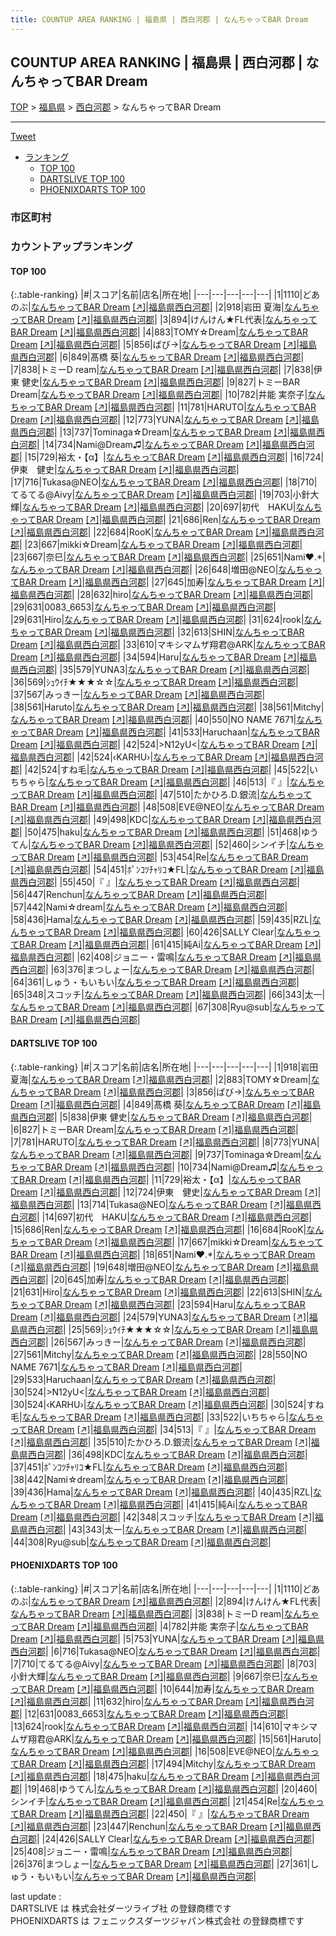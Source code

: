 ```yaml
---
title: COUNTUP AREA RANKING | 福島県 | 西白河郡 | なんちゃってBAR Dream
---
```

## COUNTUP AREA RANKING | 福島県 | 西白河郡 | なんちゃってBAR Dream

[TOP](/darts/rank/) > [福島県](/darts/rank/福島県/) > [西白河郡](/darts/rank/福島県/西白河郡/) > なんちゃってBAR Dream

___

<a href="https://twitter.com/share?ref_src=twsrc%5Etfw" data-text="COUNTUP AREA RANKING | 福島県西白河郡なんちゃってBAR Dream" class="twitter-share-button" data-hashtags="DARTSLIVE,PHOENIXDARTS,darts,ダーツ" data-show-count="false">Tweet</a>

* [ランキング](#カウントアップランキング)
    * [TOP 100](#top-100)
    * [DARTSLIVE TOP 100](#dartslive-top-100)
    * [PHOENIXDARTS TOP 100](#phoenixdarts-top-100)

### 市区町村

<ul>

</ul>

### カウントアップランキング

#### TOP 100



{:.table-ranking}
|#|スコア|名前|店名|所在地|
|---|---|---|---|---|
|1|1110|<span class="rank-name-pd">どあのぶ</span>|<a href="/darts/rank/shops/82445.html">なんちゃってBAR Dream</a> <a href="https://vs.phoenixdarts.com/jp/shop/shopDetailInfo/s_82445?s_seq=82445">[↗]</a>|<a href="/darts/rank/福島県/西白河郡">福島県西白河郡</a>|
|2|918|<span class="rank-name-dl">岩田 夏海</span>|<a href="/darts/rank/shops/0468c81751098beb0d9b047a20a7ba1e.html">なんちゃってBAR Dream</a> <a href="https://search.dartslive.com/jp/shop/0468c81751098beb0d9b047a20a7ba1e">[↗]</a>|<a href="/darts/rank/福島県/西白河郡">福島県西白河郡</a>|
|3|894|<span class="rank-name-pd">けんけん★FL代表</span>|<a href="/darts/rank/shops/82445.html">なんちゃってBAR Dream</a> <a href="https://vs.phoenixdarts.com/jp/shop/shopDetailInfo/s_82445?s_seq=82445">[↗]</a>|<a href="/darts/rank/福島県/西白河郡">福島県西白河郡</a>|
|4|883|<span class="rank-name-dl">TOMY☆Dream</span>|<a href="/darts/rank/shops/0468c81751098beb0d9b047a20a7ba1e.html">なんちゃってBAR Dream</a> <a href="https://search.dartslive.com/jp/shop/0468c81751098beb0d9b047a20a7ba1e">[↗]</a>|<a href="/darts/rank/福島県/西白河郡">福島県西白河郡</a>|
|5|856|<span class="rank-name-dl">ばび→</span>|<a href="/darts/rank/shops/0468c81751098beb0d9b047a20a7ba1e.html">なんちゃってBAR Dream</a> <a href="https://search.dartslive.com/jp/shop/0468c81751098beb0d9b047a20a7ba1e">[↗]</a>|<a href="/darts/rank/福島県/西白河郡">福島県西白河郡</a>|
|6|849|<span class="rank-name-dl">髙橋 葵</span>|<a href="/darts/rank/shops/0468c81751098beb0d9b047a20a7ba1e.html">なんちゃってBAR Dream</a> <a href="https://search.dartslive.com/jp/shop/0468c81751098beb0d9b047a20a7ba1e">[↗]</a>|<a href="/darts/rank/福島県/西白河郡">福島県西白河郡</a>|
|7|838|<span class="rank-name-pd">トミーD ream</span>|<a href="/darts/rank/shops/82445.html">なんちゃってBAR Dream</a> <a href="https://vs.phoenixdarts.com/jp/shop/shopDetailInfo/s_82445?s_seq=82445">[↗]</a>|<a href="/darts/rank/福島県/西白河郡">福島県西白河郡</a>|
|7|838|<span class="rank-name-dl">伊東 健史</span>|<a href="/darts/rank/shops/0468c81751098beb0d9b047a20a7ba1e.html">なんちゃってBAR Dream</a> <a href="https://search.dartslive.com/jp/shop/0468c81751098beb0d9b047a20a7ba1e">[↗]</a>|<a href="/darts/rank/福島県/西白河郡">福島県西白河郡</a>|
|9|827|<span class="rank-name-dl">トミーBAR Dream</span>|<a href="/darts/rank/shops/0468c81751098beb0d9b047a20a7ba1e.html">なんちゃってBAR Dream</a> <a href="https://search.dartslive.com/jp/shop/0468c81751098beb0d9b047a20a7ba1e">[↗]</a>|<a href="/darts/rank/福島県/西白河郡">福島県西白河郡</a>|
|10|782|<span class="rank-name-pd">井能 実奈子</span>|<a href="/darts/rank/shops/82445.html">なんちゃってBAR Dream</a> <a href="https://vs.phoenixdarts.com/jp/shop/shopDetailInfo/s_82445?s_seq=82445">[↗]</a>|<a href="/darts/rank/福島県/西白河郡">福島県西白河郡</a>|
|11|781|<span class="rank-name-dl">HARUTO</span>|<a href="/darts/rank/shops/0468c81751098beb0d9b047a20a7ba1e.html">なんちゃってBAR Dream</a> <a href="https://search.dartslive.com/jp/shop/0468c81751098beb0d9b047a20a7ba1e">[↗]</a>|<a href="/darts/rank/福島県/西白河郡">福島県西白河郡</a>|
|12|773|<span class="rank-name-dl">YUNA</span>|<a href="/darts/rank/shops/0468c81751098beb0d9b047a20a7ba1e.html">なんちゃってBAR Dream</a> <a href="https://search.dartslive.com/jp/shop/0468c81751098beb0d9b047a20a7ba1e">[↗]</a>|<a href="/darts/rank/福島県/西白河郡">福島県西白河郡</a>|
|13|737|<span class="rank-name-dl">Tominaga☆Dream</span>|<a href="/darts/rank/shops/0468c81751098beb0d9b047a20a7ba1e.html">なんちゃってBAR Dream</a> <a href="https://search.dartslive.com/jp/shop/0468c81751098beb0d9b047a20a7ba1e">[↗]</a>|<a href="/darts/rank/福島県/西白河郡">福島県西白河郡</a>|
|14|734|<span class="rank-name-dl">Nami@Dream♫</span>|<a href="/darts/rank/shops/0468c81751098beb0d9b047a20a7ba1e.html">なんちゃってBAR Dream</a> <a href="https://search.dartslive.com/jp/shop/0468c81751098beb0d9b047a20a7ba1e">[↗]</a>|<a href="/darts/rank/福島県/西白河郡">福島県西白河郡</a>|
|15|729|<span class="rank-name-dl">裕太・【α】</span>|<a href="/darts/rank/shops/0468c81751098beb0d9b047a20a7ba1e.html">なんちゃってBAR Dream</a> <a href="https://search.dartslive.com/jp/shop/0468c81751098beb0d9b047a20a7ba1e">[↗]</a>|<a href="/darts/rank/福島県/西白河郡">福島県西白河郡</a>|
|16|724|<span class="rank-name-dl">伊東　健史</span>|<a href="/darts/rank/shops/0468c81751098beb0d9b047a20a7ba1e.html">なんちゃってBAR Dream</a> <a href="https://search.dartslive.com/jp/shop/0468c81751098beb0d9b047a20a7ba1e">[↗]</a>|<a href="/darts/rank/福島県/西白河郡">福島県西白河郡</a>|
|17|716|<span class="rank-name-pd">Tukasa@NEO</span>|<a href="/darts/rank/shops/82445.html">なんちゃってBAR Dream</a> <a href="https://vs.phoenixdarts.com/jp/shop/shopDetailInfo/s_82445?s_seq=82445">[↗]</a>|<a href="/darts/rank/福島県/西白河郡">福島県西白河郡</a>|
|18|710|<span class="rank-name-pd">てるてる@Aivy</span>|<a href="/darts/rank/shops/82445.html">なんちゃってBAR Dream</a> <a href="https://vs.phoenixdarts.com/jp/shop/shopDetailInfo/s_82445?s_seq=82445">[↗]</a>|<a href="/darts/rank/福島県/西白河郡">福島県西白河郡</a>|
|19|703|<span class="rank-name-pd">小針大輝</span>|<a href="/darts/rank/shops/82445.html">なんちゃってBAR Dream</a> <a href="https://vs.phoenixdarts.com/jp/shop/shopDetailInfo/s_82445?s_seq=82445">[↗]</a>|<a href="/darts/rank/福島県/西白河郡">福島県西白河郡</a>|
|20|697|<span class="rank-name-dl">初代　HAKU</span>|<a href="/darts/rank/shops/0468c81751098beb0d9b047a20a7ba1e.html">なんちゃってBAR Dream</a> <a href="https://search.dartslive.com/jp/shop/0468c81751098beb0d9b047a20a7ba1e">[↗]</a>|<a href="/darts/rank/福島県/西白河郡">福島県西白河郡</a>|
|21|686|<span class="rank-name-dl">Ren</span>|<a href="/darts/rank/shops/0468c81751098beb0d9b047a20a7ba1e.html">なんちゃってBAR Dream</a> <a href="https://search.dartslive.com/jp/shop/0468c81751098beb0d9b047a20a7ba1e">[↗]</a>|<a href="/darts/rank/福島県/西白河郡">福島県西白河郡</a>|
|22|684|<span class="rank-name-dl">RooK</span>|<a href="/darts/rank/shops/0468c81751098beb0d9b047a20a7ba1e.html">なんちゃってBAR Dream</a> <a href="https://search.dartslive.com/jp/shop/0468c81751098beb0d9b047a20a7ba1e">[↗]</a>|<a href="/darts/rank/福島県/西白河郡">福島県西白河郡</a>|
|23|667|<span class="rank-name-dl">mikki☆Dream</span>|<a href="/darts/rank/shops/0468c81751098beb0d9b047a20a7ba1e.html">なんちゃってBAR Dream</a> <a href="https://search.dartslive.com/jp/shop/0468c81751098beb0d9b047a20a7ba1e">[↗]</a>|<a href="/darts/rank/福島県/西白河郡">福島県西白河郡</a>|
|23|667|<span class="rank-name-pd">奈巳</span>|<a href="/darts/rank/shops/82445.html">なんちゃってBAR Dream</a> <a href="https://vs.phoenixdarts.com/jp/shop/shopDetailInfo/s_82445?s_seq=82445">[↗]</a>|<a href="/darts/rank/福島県/西白河郡">福島県西白河郡</a>|
|25|651|<span class="rank-name-dl">Nami❤︎.*</span>|<a href="/darts/rank/shops/0468c81751098beb0d9b047a20a7ba1e.html">なんちゃってBAR Dream</a> <a href="https://search.dartslive.com/jp/shop/0468c81751098beb0d9b047a20a7ba1e">[↗]</a>|<a href="/darts/rank/福島県/西白河郡">福島県西白河郡</a>|
|26|648|<span class="rank-name-dl">増田@NEO</span>|<a href="/darts/rank/shops/0468c81751098beb0d9b047a20a7ba1e.html">なんちゃってBAR Dream</a> <a href="https://search.dartslive.com/jp/shop/0468c81751098beb0d9b047a20a7ba1e">[↗]</a>|<a href="/darts/rank/福島県/西白河郡">福島県西白河郡</a>|
|27|645|<span class="rank-name-dl">加寿</span>|<a href="/darts/rank/shops/0468c81751098beb0d9b047a20a7ba1e.html">なんちゃってBAR Dream</a> <a href="https://search.dartslive.com/jp/shop/0468c81751098beb0d9b047a20a7ba1e">[↗]</a>|<a href="/darts/rank/福島県/西白河郡">福島県西白河郡</a>|
|28|632|<span class="rank-name-pd">hiro</span>|<a href="/darts/rank/shops/82445.html">なんちゃってBAR Dream</a> <a href="https://vs.phoenixdarts.com/jp/shop/shopDetailInfo/s_82445?s_seq=82445">[↗]</a>|<a href="/darts/rank/福島県/西白河郡">福島県西白河郡</a>|
|29|631|<span class="rank-name-pd">0083_6653</span>|<a href="/darts/rank/shops/82445.html">なんちゃってBAR Dream</a> <a href="https://vs.phoenixdarts.com/jp/shop/shopDetailInfo/s_82445?s_seq=82445">[↗]</a>|<a href="/darts/rank/福島県/西白河郡">福島県西白河郡</a>|
|29|631|<span class="rank-name-dl">Hiro</span>|<a href="/darts/rank/shops/0468c81751098beb0d9b047a20a7ba1e.html">なんちゃってBAR Dream</a> <a href="https://search.dartslive.com/jp/shop/0468c81751098beb0d9b047a20a7ba1e">[↗]</a>|<a href="/darts/rank/福島県/西白河郡">福島県西白河郡</a>|
|31|624|<span class="rank-name-pd">rook</span>|<a href="/darts/rank/shops/82445.html">なんちゃってBAR Dream</a> <a href="https://vs.phoenixdarts.com/jp/shop/shopDetailInfo/s_82445?s_seq=82445">[↗]</a>|<a href="/darts/rank/福島県/西白河郡">福島県西白河郡</a>|
|32|613|<span class="rank-name-dl">SHIN</span>|<a href="/darts/rank/shops/0468c81751098beb0d9b047a20a7ba1e.html">なんちゃってBAR Dream</a> <a href="https://search.dartslive.com/jp/shop/0468c81751098beb0d9b047a20a7ba1e">[↗]</a>|<a href="/darts/rank/福島県/西白河郡">福島県西白河郡</a>|
|33|610|<span class="rank-name-pd">マキシマムザ翔君@ARK</span>|<a href="/darts/rank/shops/82445.html">なんちゃってBAR Dream</a> <a href="https://vs.phoenixdarts.com/jp/shop/shopDetailInfo/s_82445?s_seq=82445">[↗]</a>|<a href="/darts/rank/福島県/西白河郡">福島県西白河郡</a>|
|34|594|<span class="rank-name-dl">Haru</span>|<a href="/darts/rank/shops/0468c81751098beb0d9b047a20a7ba1e.html">なんちゃってBAR Dream</a> <a href="https://search.dartslive.com/jp/shop/0468c81751098beb0d9b047a20a7ba1e">[↗]</a>|<a href="/darts/rank/福島県/西白河郡">福島県西白河郡</a>|
|35|579|<span class="rank-name-dl">YUNA3</span>|<a href="/darts/rank/shops/0468c81751098beb0d9b047a20a7ba1e.html">なんちゃってBAR Dream</a> <a href="https://search.dartslive.com/jp/shop/0468c81751098beb0d9b047a20a7ba1e">[↗]</a>|<a href="/darts/rank/福島県/西白河郡">福島県西白河郡</a>|
|36|569|<span class="rank-name-dl">ｼｭｳｲﾁ★★★☆☆</span>|<a href="/darts/rank/shops/0468c81751098beb0d9b047a20a7ba1e.html">なんちゃってBAR Dream</a> <a href="https://search.dartslive.com/jp/shop/0468c81751098beb0d9b047a20a7ba1e">[↗]</a>|<a href="/darts/rank/福島県/西白河郡">福島県西白河郡</a>|
|37|567|<span class="rank-name-dl">みっきー</span>|<a href="/darts/rank/shops/0468c81751098beb0d9b047a20a7ba1e.html">なんちゃってBAR Dream</a> <a href="https://search.dartslive.com/jp/shop/0468c81751098beb0d9b047a20a7ba1e">[↗]</a>|<a href="/darts/rank/福島県/西白河郡">福島県西白河郡</a>|
|38|561|<span class="rank-name-pd">Haruto</span>|<a href="/darts/rank/shops/82445.html">なんちゃってBAR Dream</a> <a href="https://vs.phoenixdarts.com/jp/shop/shopDetailInfo/s_82445?s_seq=82445">[↗]</a>|<a href="/darts/rank/福島県/西白河郡">福島県西白河郡</a>|
|38|561|<span class="rank-name-dl">Mitchy</span>|<a href="/darts/rank/shops/0468c81751098beb0d9b047a20a7ba1e.html">なんちゃってBAR Dream</a> <a href="https://search.dartslive.com/jp/shop/0468c81751098beb0d9b047a20a7ba1e">[↗]</a>|<a href="/darts/rank/福島県/西白河郡">福島県西白河郡</a>|
|40|550|<span class="rank-name-dl">NO NAME 7671</span>|<a href="/darts/rank/shops/0468c81751098beb0d9b047a20a7ba1e.html">なんちゃってBAR Dream</a> <a href="https://search.dartslive.com/jp/shop/0468c81751098beb0d9b047a20a7ba1e">[↗]</a>|<a href="/darts/rank/福島県/西白河郡">福島県西白河郡</a>|
|41|533|<span class="rank-name-dl">Haruchaan</span>|<a href="/darts/rank/shops/0468c81751098beb0d9b047a20a7ba1e.html">なんちゃってBAR Dream</a> <a href="https://search.dartslive.com/jp/shop/0468c81751098beb0d9b047a20a7ba1e">[↗]</a>|<a href="/darts/rank/福島県/西白河郡">福島県西白河郡</a>|
|42|524|<span class="rank-name-dl">&gt;N12yU&lt;</span>|<a href="/darts/rank/shops/0468c81751098beb0d9b047a20a7ba1e.html">なんちゃってBAR Dream</a> <a href="https://search.dartslive.com/jp/shop/0468c81751098beb0d9b047a20a7ba1e">[↗]</a>|<a href="/darts/rank/福島県/西白河郡">福島県西白河郡</a>|
|42|524|<span class="rank-name-dl">‹KARHU›</span>|<a href="/darts/rank/shops/0468c81751098beb0d9b047a20a7ba1e.html">なんちゃってBAR Dream</a> <a href="https://search.dartslive.com/jp/shop/0468c81751098beb0d9b047a20a7ba1e">[↗]</a>|<a href="/darts/rank/福島県/西白河郡">福島県西白河郡</a>|
|42|524|<span class="rank-name-dl">すね毛</span>|<a href="/darts/rank/shops/0468c81751098beb0d9b047a20a7ba1e.html">なんちゃってBAR Dream</a> <a href="https://search.dartslive.com/jp/shop/0468c81751098beb0d9b047a20a7ba1e">[↗]</a>|<a href="/darts/rank/福島県/西白河郡">福島県西白河郡</a>|
|45|522|<span class="rank-name-dl">いちちゃら</span>|<a href="/darts/rank/shops/0468c81751098beb0d9b047a20a7ba1e.html">なんちゃってBAR Dream</a> <a href="https://search.dartslive.com/jp/shop/0468c81751098beb0d9b047a20a7ba1e">[↗]</a>|<a href="/darts/rank/福島県/西白河郡">福島県西白河郡</a>|
|46|513|<span class="rank-name-dl">『 』</span>|<a href="/darts/rank/shops/0468c81751098beb0d9b047a20a7ba1e.html">なんちゃってBAR Dream</a> <a href="https://search.dartslive.com/jp/shop/0468c81751098beb0d9b047a20a7ba1e">[↗]</a>|<a href="/darts/rank/福島県/西白河郡">福島県西白河郡</a>|
|47|510|<span class="rank-name-dl">たかひろ.D.銀流</span>|<a href="/darts/rank/shops/0468c81751098beb0d9b047a20a7ba1e.html">なんちゃってBAR Dream</a> <a href="https://search.dartslive.com/jp/shop/0468c81751098beb0d9b047a20a7ba1e">[↗]</a>|<a href="/darts/rank/福島県/西白河郡">福島県西白河郡</a>|
|48|508|<span class="rank-name-pd">EVE@NEO</span>|<a href="/darts/rank/shops/82445.html">なんちゃってBAR Dream</a> <a href="https://vs.phoenixdarts.com/jp/shop/shopDetailInfo/s_82445?s_seq=82445">[↗]</a>|<a href="/darts/rank/福島県/西白河郡">福島県西白河郡</a>|
|49|498|<span class="rank-name-dl">KDC</span>|<a href="/darts/rank/shops/0468c81751098beb0d9b047a20a7ba1e.html">なんちゃってBAR Dream</a> <a href="https://search.dartslive.com/jp/shop/0468c81751098beb0d9b047a20a7ba1e">[↗]</a>|<a href="/darts/rank/福島県/西白河郡">福島県西白河郡</a>|
|50|475|<span class="rank-name-pd">haku</span>|<a href="/darts/rank/shops/82445.html">なんちゃってBAR Dream</a> <a href="https://vs.phoenixdarts.com/jp/shop/shopDetailInfo/s_82445?s_seq=82445">[↗]</a>|<a href="/darts/rank/福島県/西白河郡">福島県西白河郡</a>|
|51|468|<span class="rank-name-pd">ゆうてん</span>|<a href="/darts/rank/shops/82445.html">なんちゃってBAR Dream</a> <a href="https://vs.phoenixdarts.com/jp/shop/shopDetailInfo/s_82445?s_seq=82445">[↗]</a>|<a href="/darts/rank/福島県/西白河郡">福島県西白河郡</a>|
|52|460|<span class="rank-name-pd">シンイチ</span>|<a href="/darts/rank/shops/82445.html">なんちゃってBAR Dream</a> <a href="https://vs.phoenixdarts.com/jp/shop/shopDetailInfo/s_82445?s_seq=82445">[↗]</a>|<a href="/darts/rank/福島県/西白河郡">福島県西白河郡</a>|
|53|454|<span class="rank-name-pd">Re</span>|<a href="/darts/rank/shops/82445.html">なんちゃってBAR Dream</a> <a href="https://vs.phoenixdarts.com/jp/shop/shopDetailInfo/s_82445?s_seq=82445">[↗]</a>|<a href="/darts/rank/福島県/西白河郡">福島県西白河郡</a>|
|54|451|<span class="rank-name-dl">ﾎﾟﾝｺﾂﾁｬﾘｺ★FL</span>|<a href="/darts/rank/shops/0468c81751098beb0d9b047a20a7ba1e.html">なんちゃってBAR Dream</a> <a href="https://search.dartslive.com/jp/shop/0468c81751098beb0d9b047a20a7ba1e">[↗]</a>|<a href="/darts/rank/福島県/西白河郡">福島県西白河郡</a>|
|55|450|<span class="rank-name-pd">『      』</span>|<a href="/darts/rank/shops/82445.html">なんちゃってBAR Dream</a> <a href="https://vs.phoenixdarts.com/jp/shop/shopDetailInfo/s_82445?s_seq=82445">[↗]</a>|<a href="/darts/rank/福島県/西白河郡">福島県西白河郡</a>|
|56|447|<span class="rank-name-pd">Renchun</span>|<a href="/darts/rank/shops/82445.html">なんちゃってBAR Dream</a> <a href="https://vs.phoenixdarts.com/jp/shop/shopDetailInfo/s_82445?s_seq=82445">[↗]</a>|<a href="/darts/rank/福島県/西白河郡">福島県西白河郡</a>|
|57|442|<span class="rank-name-dl">Nami☆dream</span>|<a href="/darts/rank/shops/0468c81751098beb0d9b047a20a7ba1e.html">なんちゃってBAR Dream</a> <a href="https://search.dartslive.com/jp/shop/0468c81751098beb0d9b047a20a7ba1e">[↗]</a>|<a href="/darts/rank/福島県/西白河郡">福島県西白河郡</a>|
|58|436|<span class="rank-name-dl">Hama</span>|<a href="/darts/rank/shops/0468c81751098beb0d9b047a20a7ba1e.html">なんちゃってBAR Dream</a> <a href="https://search.dartslive.com/jp/shop/0468c81751098beb0d9b047a20a7ba1e">[↗]</a>|<a href="/darts/rank/福島県/西白河郡">福島県西白河郡</a>|
|59|435|<span class="rank-name-dl">RZL</span>|<a href="/darts/rank/shops/0468c81751098beb0d9b047a20a7ba1e.html">なんちゃってBAR Dream</a> <a href="https://search.dartslive.com/jp/shop/0468c81751098beb0d9b047a20a7ba1e">[↗]</a>|<a href="/darts/rank/福島県/西白河郡">福島県西白河郡</a>|
|60|426|<span class="rank-name-pd">SALLY Clear</span>|<a href="/darts/rank/shops/82445.html">なんちゃってBAR Dream</a> <a href="https://vs.phoenixdarts.com/jp/shop/shopDetailInfo/s_82445?s_seq=82445">[↗]</a>|<a href="/darts/rank/福島県/西白河郡">福島県西白河郡</a>|
|61|415|<span class="rank-name-dl">純Ai</span>|<a href="/darts/rank/shops/0468c81751098beb0d9b047a20a7ba1e.html">なんちゃってBAR Dream</a> <a href="https://search.dartslive.com/jp/shop/0468c81751098beb0d9b047a20a7ba1e">[↗]</a>|<a href="/darts/rank/福島県/西白河郡">福島県西白河郡</a>|
|62|408|<span class="rank-name-pd">ジョニー・雷鳴</span>|<a href="/darts/rank/shops/82445.html">なんちゃってBAR Dream</a> <a href="https://vs.phoenixdarts.com/jp/shop/shopDetailInfo/s_82445?s_seq=82445">[↗]</a>|<a href="/darts/rank/福島県/西白河郡">福島県西白河郡</a>|
|63|376|<span class="rank-name-pd">まつしょー</span>|<a href="/darts/rank/shops/82445.html">なんちゃってBAR Dream</a> <a href="https://vs.phoenixdarts.com/jp/shop/shopDetailInfo/s_82445?s_seq=82445">[↗]</a>|<a href="/darts/rank/福島県/西白河郡">福島県西白河郡</a>|
|64|361|<span class="rank-name-pd">しゅう・もいもい</span>|<a href="/darts/rank/shops/82445.html">なんちゃってBAR Dream</a> <a href="https://vs.phoenixdarts.com/jp/shop/shopDetailInfo/s_82445?s_seq=82445">[↗]</a>|<a href="/darts/rank/福島県/西白河郡">福島県西白河郡</a>|
|65|348|<span class="rank-name-dl">スコッチ</span>|<a href="/darts/rank/shops/0468c81751098beb0d9b047a20a7ba1e.html">なんちゃってBAR Dream</a> <a href="https://search.dartslive.com/jp/shop/0468c81751098beb0d9b047a20a7ba1e">[↗]</a>|<a href="/darts/rank/福島県/西白河郡">福島県西白河郡</a>|
|66|343|<span class="rank-name-dl">太一</span>|<a href="/darts/rank/shops/0468c81751098beb0d9b047a20a7ba1e.html">なんちゃってBAR Dream</a> <a href="https://search.dartslive.com/jp/shop/0468c81751098beb0d9b047a20a7ba1e">[↗]</a>|<a href="/darts/rank/福島県/西白河郡">福島県西白河郡</a>|
|67|308|<span class="rank-name-dl">Ryu@sub</span>|<a href="/darts/rank/shops/0468c81751098beb0d9b047a20a7ba1e.html">なんちゃってBAR Dream</a> <a href="https://search.dartslive.com/jp/shop/0468c81751098beb0d9b047a20a7ba1e">[↗]</a>|<a href="/darts/rank/福島県/西白河郡">福島県西白河郡</a>|


#### DARTSLIVE TOP 100



{:.table-ranking}
|#|スコア|名前|店名|所在地|
|---|---|---|---|---|
|1|918|<span class="rank-name-dl">岩田 夏海</span>|<a href="/darts/rank/shops/0468c81751098beb0d9b047a20a7ba1e.html">なんちゃってBAR Dream</a> <a href="https://search.dartslive.com/jp/shop/0468c81751098beb0d9b047a20a7ba1e">[↗]</a>|<a href="/darts/rank/福島県/西白河郡">福島県西白河郡</a>|
|2|883|<span class="rank-name-dl">TOMY☆Dream</span>|<a href="/darts/rank/shops/0468c81751098beb0d9b047a20a7ba1e.html">なんちゃってBAR Dream</a> <a href="https://search.dartslive.com/jp/shop/0468c81751098beb0d9b047a20a7ba1e">[↗]</a>|<a href="/darts/rank/福島県/西白河郡">福島県西白河郡</a>|
|3|856|<span class="rank-name-dl">ばび→</span>|<a href="/darts/rank/shops/0468c81751098beb0d9b047a20a7ba1e.html">なんちゃってBAR Dream</a> <a href="https://search.dartslive.com/jp/shop/0468c81751098beb0d9b047a20a7ba1e">[↗]</a>|<a href="/darts/rank/福島県/西白河郡">福島県西白河郡</a>|
|4|849|<span class="rank-name-dl">髙橋 葵</span>|<a href="/darts/rank/shops/0468c81751098beb0d9b047a20a7ba1e.html">なんちゃってBAR Dream</a> <a href="https://search.dartslive.com/jp/shop/0468c81751098beb0d9b047a20a7ba1e">[↗]</a>|<a href="/darts/rank/福島県/西白河郡">福島県西白河郡</a>|
|5|838|<span class="rank-name-dl">伊東 健史</span>|<a href="/darts/rank/shops/0468c81751098beb0d9b047a20a7ba1e.html">なんちゃってBAR Dream</a> <a href="https://search.dartslive.com/jp/shop/0468c81751098beb0d9b047a20a7ba1e">[↗]</a>|<a href="/darts/rank/福島県/西白河郡">福島県西白河郡</a>|
|6|827|<span class="rank-name-dl">トミーBAR Dream</span>|<a href="/darts/rank/shops/0468c81751098beb0d9b047a20a7ba1e.html">なんちゃってBAR Dream</a> <a href="https://search.dartslive.com/jp/shop/0468c81751098beb0d9b047a20a7ba1e">[↗]</a>|<a href="/darts/rank/福島県/西白河郡">福島県西白河郡</a>|
|7|781|<span class="rank-name-dl">HARUTO</span>|<a href="/darts/rank/shops/0468c81751098beb0d9b047a20a7ba1e.html">なんちゃってBAR Dream</a> <a href="https://search.dartslive.com/jp/shop/0468c81751098beb0d9b047a20a7ba1e">[↗]</a>|<a href="/darts/rank/福島県/西白河郡">福島県西白河郡</a>|
|8|773|<span class="rank-name-dl">YUNA</span>|<a href="/darts/rank/shops/0468c81751098beb0d9b047a20a7ba1e.html">なんちゃってBAR Dream</a> <a href="https://search.dartslive.com/jp/shop/0468c81751098beb0d9b047a20a7ba1e">[↗]</a>|<a href="/darts/rank/福島県/西白河郡">福島県西白河郡</a>|
|9|737|<span class="rank-name-dl">Tominaga☆Dream</span>|<a href="/darts/rank/shops/0468c81751098beb0d9b047a20a7ba1e.html">なんちゃってBAR Dream</a> <a href="https://search.dartslive.com/jp/shop/0468c81751098beb0d9b047a20a7ba1e">[↗]</a>|<a href="/darts/rank/福島県/西白河郡">福島県西白河郡</a>|
|10|734|<span class="rank-name-dl">Nami@Dream♫</span>|<a href="/darts/rank/shops/0468c81751098beb0d9b047a20a7ba1e.html">なんちゃってBAR Dream</a> <a href="https://search.dartslive.com/jp/shop/0468c81751098beb0d9b047a20a7ba1e">[↗]</a>|<a href="/darts/rank/福島県/西白河郡">福島県西白河郡</a>|
|11|729|<span class="rank-name-dl">裕太・【α】</span>|<a href="/darts/rank/shops/0468c81751098beb0d9b047a20a7ba1e.html">なんちゃってBAR Dream</a> <a href="https://search.dartslive.com/jp/shop/0468c81751098beb0d9b047a20a7ba1e">[↗]</a>|<a href="/darts/rank/福島県/西白河郡">福島県西白河郡</a>|
|12|724|<span class="rank-name-dl">伊東　健史</span>|<a href="/darts/rank/shops/0468c81751098beb0d9b047a20a7ba1e.html">なんちゃってBAR Dream</a> <a href="https://search.dartslive.com/jp/shop/0468c81751098beb0d9b047a20a7ba1e">[↗]</a>|<a href="/darts/rank/福島県/西白河郡">福島県西白河郡</a>|
|13|714|<span class="rank-name-dl">Tukasa@NEO</span>|<a href="/darts/rank/shops/0468c81751098beb0d9b047a20a7ba1e.html">なんちゃってBAR Dream</a> <a href="https://search.dartslive.com/jp/shop/0468c81751098beb0d9b047a20a7ba1e">[↗]</a>|<a href="/darts/rank/福島県/西白河郡">福島県西白河郡</a>|
|14|697|<span class="rank-name-dl">初代　HAKU</span>|<a href="/darts/rank/shops/0468c81751098beb0d9b047a20a7ba1e.html">なんちゃってBAR Dream</a> <a href="https://search.dartslive.com/jp/shop/0468c81751098beb0d9b047a20a7ba1e">[↗]</a>|<a href="/darts/rank/福島県/西白河郡">福島県西白河郡</a>|
|15|686|<span class="rank-name-dl">Ren</span>|<a href="/darts/rank/shops/0468c81751098beb0d9b047a20a7ba1e.html">なんちゃってBAR Dream</a> <a href="https://search.dartslive.com/jp/shop/0468c81751098beb0d9b047a20a7ba1e">[↗]</a>|<a href="/darts/rank/福島県/西白河郡">福島県西白河郡</a>|
|16|684|<span class="rank-name-dl">RooK</span>|<a href="/darts/rank/shops/0468c81751098beb0d9b047a20a7ba1e.html">なんちゃってBAR Dream</a> <a href="https://search.dartslive.com/jp/shop/0468c81751098beb0d9b047a20a7ba1e">[↗]</a>|<a href="/darts/rank/福島県/西白河郡">福島県西白河郡</a>|
|17|667|<span class="rank-name-dl">mikki☆Dream</span>|<a href="/darts/rank/shops/0468c81751098beb0d9b047a20a7ba1e.html">なんちゃってBAR Dream</a> <a href="https://search.dartslive.com/jp/shop/0468c81751098beb0d9b047a20a7ba1e">[↗]</a>|<a href="/darts/rank/福島県/西白河郡">福島県西白河郡</a>|
|18|651|<span class="rank-name-dl">Nami❤︎.*</span>|<a href="/darts/rank/shops/0468c81751098beb0d9b047a20a7ba1e.html">なんちゃってBAR Dream</a> <a href="https://search.dartslive.com/jp/shop/0468c81751098beb0d9b047a20a7ba1e">[↗]</a>|<a href="/darts/rank/福島県/西白河郡">福島県西白河郡</a>|
|19|648|<span class="rank-name-dl">増田@NEO</span>|<a href="/darts/rank/shops/0468c81751098beb0d9b047a20a7ba1e.html">なんちゃってBAR Dream</a> <a href="https://search.dartslive.com/jp/shop/0468c81751098beb0d9b047a20a7ba1e">[↗]</a>|<a href="/darts/rank/福島県/西白河郡">福島県西白河郡</a>|
|20|645|<span class="rank-name-dl">加寿</span>|<a href="/darts/rank/shops/0468c81751098beb0d9b047a20a7ba1e.html">なんちゃってBAR Dream</a> <a href="https://search.dartslive.com/jp/shop/0468c81751098beb0d9b047a20a7ba1e">[↗]</a>|<a href="/darts/rank/福島県/西白河郡">福島県西白河郡</a>|
|21|631|<span class="rank-name-dl">Hiro</span>|<a href="/darts/rank/shops/0468c81751098beb0d9b047a20a7ba1e.html">なんちゃってBAR Dream</a> <a href="https://search.dartslive.com/jp/shop/0468c81751098beb0d9b047a20a7ba1e">[↗]</a>|<a href="/darts/rank/福島県/西白河郡">福島県西白河郡</a>|
|22|613|<span class="rank-name-dl">SHIN</span>|<a href="/darts/rank/shops/0468c81751098beb0d9b047a20a7ba1e.html">なんちゃってBAR Dream</a> <a href="https://search.dartslive.com/jp/shop/0468c81751098beb0d9b047a20a7ba1e">[↗]</a>|<a href="/darts/rank/福島県/西白河郡">福島県西白河郡</a>|
|23|594|<span class="rank-name-dl">Haru</span>|<a href="/darts/rank/shops/0468c81751098beb0d9b047a20a7ba1e.html">なんちゃってBAR Dream</a> <a href="https://search.dartslive.com/jp/shop/0468c81751098beb0d9b047a20a7ba1e">[↗]</a>|<a href="/darts/rank/福島県/西白河郡">福島県西白河郡</a>|
|24|579|<span class="rank-name-dl">YUNA3</span>|<a href="/darts/rank/shops/0468c81751098beb0d9b047a20a7ba1e.html">なんちゃってBAR Dream</a> <a href="https://search.dartslive.com/jp/shop/0468c81751098beb0d9b047a20a7ba1e">[↗]</a>|<a href="/darts/rank/福島県/西白河郡">福島県西白河郡</a>|
|25|569|<span class="rank-name-dl">ｼｭｳｲﾁ★★★☆☆</span>|<a href="/darts/rank/shops/0468c81751098beb0d9b047a20a7ba1e.html">なんちゃってBAR Dream</a> <a href="https://search.dartslive.com/jp/shop/0468c81751098beb0d9b047a20a7ba1e">[↗]</a>|<a href="/darts/rank/福島県/西白河郡">福島県西白河郡</a>|
|26|567|<span class="rank-name-dl">みっきー</span>|<a href="/darts/rank/shops/0468c81751098beb0d9b047a20a7ba1e.html">なんちゃってBAR Dream</a> <a href="https://search.dartslive.com/jp/shop/0468c81751098beb0d9b047a20a7ba1e">[↗]</a>|<a href="/darts/rank/福島県/西白河郡">福島県西白河郡</a>|
|27|561|<span class="rank-name-dl">Mitchy</span>|<a href="/darts/rank/shops/0468c81751098beb0d9b047a20a7ba1e.html">なんちゃってBAR Dream</a> <a href="https://search.dartslive.com/jp/shop/0468c81751098beb0d9b047a20a7ba1e">[↗]</a>|<a href="/darts/rank/福島県/西白河郡">福島県西白河郡</a>|
|28|550|<span class="rank-name-dl">NO NAME 7671</span>|<a href="/darts/rank/shops/0468c81751098beb0d9b047a20a7ba1e.html">なんちゃってBAR Dream</a> <a href="https://search.dartslive.com/jp/shop/0468c81751098beb0d9b047a20a7ba1e">[↗]</a>|<a href="/darts/rank/福島県/西白河郡">福島県西白河郡</a>|
|29|533|<span class="rank-name-dl">Haruchaan</span>|<a href="/darts/rank/shops/0468c81751098beb0d9b047a20a7ba1e.html">なんちゃってBAR Dream</a> <a href="https://search.dartslive.com/jp/shop/0468c81751098beb0d9b047a20a7ba1e">[↗]</a>|<a href="/darts/rank/福島県/西白河郡">福島県西白河郡</a>|
|30|524|<span class="rank-name-dl">&gt;N12yU&lt;</span>|<a href="/darts/rank/shops/0468c81751098beb0d9b047a20a7ba1e.html">なんちゃってBAR Dream</a> <a href="https://search.dartslive.com/jp/shop/0468c81751098beb0d9b047a20a7ba1e">[↗]</a>|<a href="/darts/rank/福島県/西白河郡">福島県西白河郡</a>|
|30|524|<span class="rank-name-dl">‹KARHU›</span>|<a href="/darts/rank/shops/0468c81751098beb0d9b047a20a7ba1e.html">なんちゃってBAR Dream</a> <a href="https://search.dartslive.com/jp/shop/0468c81751098beb0d9b047a20a7ba1e">[↗]</a>|<a href="/darts/rank/福島県/西白河郡">福島県西白河郡</a>|
|30|524|<span class="rank-name-dl">すね毛</span>|<a href="/darts/rank/shops/0468c81751098beb0d9b047a20a7ba1e.html">なんちゃってBAR Dream</a> <a href="https://search.dartslive.com/jp/shop/0468c81751098beb0d9b047a20a7ba1e">[↗]</a>|<a href="/darts/rank/福島県/西白河郡">福島県西白河郡</a>|
|33|522|<span class="rank-name-dl">いちちゃら</span>|<a href="/darts/rank/shops/0468c81751098beb0d9b047a20a7ba1e.html">なんちゃってBAR Dream</a> <a href="https://search.dartslive.com/jp/shop/0468c81751098beb0d9b047a20a7ba1e">[↗]</a>|<a href="/darts/rank/福島県/西白河郡">福島県西白河郡</a>|
|34|513|<span class="rank-name-dl">『 』</span>|<a href="/darts/rank/shops/0468c81751098beb0d9b047a20a7ba1e.html">なんちゃってBAR Dream</a> <a href="https://search.dartslive.com/jp/shop/0468c81751098beb0d9b047a20a7ba1e">[↗]</a>|<a href="/darts/rank/福島県/西白河郡">福島県西白河郡</a>|
|35|510|<span class="rank-name-dl">たかひろ.D.銀流</span>|<a href="/darts/rank/shops/0468c81751098beb0d9b047a20a7ba1e.html">なんちゃってBAR Dream</a> <a href="https://search.dartslive.com/jp/shop/0468c81751098beb0d9b047a20a7ba1e">[↗]</a>|<a href="/darts/rank/福島県/西白河郡">福島県西白河郡</a>|
|36|498|<span class="rank-name-dl">KDC</span>|<a href="/darts/rank/shops/0468c81751098beb0d9b047a20a7ba1e.html">なんちゃってBAR Dream</a> <a href="https://search.dartslive.com/jp/shop/0468c81751098beb0d9b047a20a7ba1e">[↗]</a>|<a href="/darts/rank/福島県/西白河郡">福島県西白河郡</a>|
|37|451|<span class="rank-name-dl">ﾎﾟﾝｺﾂﾁｬﾘｺ★FL</span>|<a href="/darts/rank/shops/0468c81751098beb0d9b047a20a7ba1e.html">なんちゃってBAR Dream</a> <a href="https://search.dartslive.com/jp/shop/0468c81751098beb0d9b047a20a7ba1e">[↗]</a>|<a href="/darts/rank/福島県/西白河郡">福島県西白河郡</a>|
|38|442|<span class="rank-name-dl">Nami☆dream</span>|<a href="/darts/rank/shops/0468c81751098beb0d9b047a20a7ba1e.html">なんちゃってBAR Dream</a> <a href="https://search.dartslive.com/jp/shop/0468c81751098beb0d9b047a20a7ba1e">[↗]</a>|<a href="/darts/rank/福島県/西白河郡">福島県西白河郡</a>|
|39|436|<span class="rank-name-dl">Hama</span>|<a href="/darts/rank/shops/0468c81751098beb0d9b047a20a7ba1e.html">なんちゃってBAR Dream</a> <a href="https://search.dartslive.com/jp/shop/0468c81751098beb0d9b047a20a7ba1e">[↗]</a>|<a href="/darts/rank/福島県/西白河郡">福島県西白河郡</a>|
|40|435|<span class="rank-name-dl">RZL</span>|<a href="/darts/rank/shops/0468c81751098beb0d9b047a20a7ba1e.html">なんちゃってBAR Dream</a> <a href="https://search.dartslive.com/jp/shop/0468c81751098beb0d9b047a20a7ba1e">[↗]</a>|<a href="/darts/rank/福島県/西白河郡">福島県西白河郡</a>|
|41|415|<span class="rank-name-dl">純Ai</span>|<a href="/darts/rank/shops/0468c81751098beb0d9b047a20a7ba1e.html">なんちゃってBAR Dream</a> <a href="https://search.dartslive.com/jp/shop/0468c81751098beb0d9b047a20a7ba1e">[↗]</a>|<a href="/darts/rank/福島県/西白河郡">福島県西白河郡</a>|
|42|348|<span class="rank-name-dl">スコッチ</span>|<a href="/darts/rank/shops/0468c81751098beb0d9b047a20a7ba1e.html">なんちゃってBAR Dream</a> <a href="https://search.dartslive.com/jp/shop/0468c81751098beb0d9b047a20a7ba1e">[↗]</a>|<a href="/darts/rank/福島県/西白河郡">福島県西白河郡</a>|
|43|343|<span class="rank-name-dl">太一</span>|<a href="/darts/rank/shops/0468c81751098beb0d9b047a20a7ba1e.html">なんちゃってBAR Dream</a> <a href="https://search.dartslive.com/jp/shop/0468c81751098beb0d9b047a20a7ba1e">[↗]</a>|<a href="/darts/rank/福島県/西白河郡">福島県西白河郡</a>|
|44|308|<span class="rank-name-dl">Ryu@sub</span>|<a href="/darts/rank/shops/0468c81751098beb0d9b047a20a7ba1e.html">なんちゃってBAR Dream</a> <a href="https://search.dartslive.com/jp/shop/0468c81751098beb0d9b047a20a7ba1e">[↗]</a>|<a href="/darts/rank/福島県/西白河郡">福島県西白河郡</a>|


#### PHOENIXDARTS TOP 100



{:.table-ranking}
|#|スコア|名前|店名|所在地|
|---|---|---|---|---|
|1|1110|<span class="rank-name-pd">どあのぶ</span>|<a href="/darts/rank/shops/82445.html">なんちゃってBAR Dream</a> <a href="https://vs.phoenixdarts.com/jp/shop/shopDetailInfo/s_82445?s_seq=82445">[↗]</a>|<a href="/darts/rank/福島県/西白河郡">福島県西白河郡</a>|
|2|894|<span class="rank-name-pd">けんけん★FL代表</span>|<a href="/darts/rank/shops/82445.html">なんちゃってBAR Dream</a> <a href="https://vs.phoenixdarts.com/jp/shop/shopDetailInfo/s_82445?s_seq=82445">[↗]</a>|<a href="/darts/rank/福島県/西白河郡">福島県西白河郡</a>|
|3|838|<span class="rank-name-pd">トミーD ream</span>|<a href="/darts/rank/shops/82445.html">なんちゃってBAR Dream</a> <a href="https://vs.phoenixdarts.com/jp/shop/shopDetailInfo/s_82445?s_seq=82445">[↗]</a>|<a href="/darts/rank/福島県/西白河郡">福島県西白河郡</a>|
|4|782|<span class="rank-name-pd">井能 実奈子</span>|<a href="/darts/rank/shops/82445.html">なんちゃってBAR Dream</a> <a href="https://vs.phoenixdarts.com/jp/shop/shopDetailInfo/s_82445?s_seq=82445">[↗]</a>|<a href="/darts/rank/福島県/西白河郡">福島県西白河郡</a>|
|5|753|<span class="rank-name-pd">YUNA</span>|<a href="/darts/rank/shops/82445.html">なんちゃってBAR Dream</a> <a href="https://vs.phoenixdarts.com/jp/shop/shopDetailInfo/s_82445?s_seq=82445">[↗]</a>|<a href="/darts/rank/福島県/西白河郡">福島県西白河郡</a>|
|6|716|<span class="rank-name-pd">Tukasa@NEO</span>|<a href="/darts/rank/shops/82445.html">なんちゃってBAR Dream</a> <a href="https://vs.phoenixdarts.com/jp/shop/shopDetailInfo/s_82445?s_seq=82445">[↗]</a>|<a href="/darts/rank/福島県/西白河郡">福島県西白河郡</a>|
|7|710|<span class="rank-name-pd">てるてる@Aivy</span>|<a href="/darts/rank/shops/82445.html">なんちゃってBAR Dream</a> <a href="https://vs.phoenixdarts.com/jp/shop/shopDetailInfo/s_82445?s_seq=82445">[↗]</a>|<a href="/darts/rank/福島県/西白河郡">福島県西白河郡</a>|
|8|703|<span class="rank-name-pd">小針大輝</span>|<a href="/darts/rank/shops/82445.html">なんちゃってBAR Dream</a> <a href="https://vs.phoenixdarts.com/jp/shop/shopDetailInfo/s_82445?s_seq=82445">[↗]</a>|<a href="/darts/rank/福島県/西白河郡">福島県西白河郡</a>|
|9|667|<span class="rank-name-pd">奈巳</span>|<a href="/darts/rank/shops/82445.html">なんちゃってBAR Dream</a> <a href="https://vs.phoenixdarts.com/jp/shop/shopDetailInfo/s_82445?s_seq=82445">[↗]</a>|<a href="/darts/rank/福島県/西白河郡">福島県西白河郡</a>|
|10|644|<span class="rank-name-pd">加寿</span>|<a href="/darts/rank/shops/82445.html">なんちゃってBAR Dream</a> <a href="https://vs.phoenixdarts.com/jp/shop/shopDetailInfo/s_82445?s_seq=82445">[↗]</a>|<a href="/darts/rank/福島県/西白河郡">福島県西白河郡</a>|
|11|632|<span class="rank-name-pd">hiro</span>|<a href="/darts/rank/shops/82445.html">なんちゃってBAR Dream</a> <a href="https://vs.phoenixdarts.com/jp/shop/shopDetailInfo/s_82445?s_seq=82445">[↗]</a>|<a href="/darts/rank/福島県/西白河郡">福島県西白河郡</a>|
|12|631|<span class="rank-name-pd">0083_6653</span>|<a href="/darts/rank/shops/82445.html">なんちゃってBAR Dream</a> <a href="https://vs.phoenixdarts.com/jp/shop/shopDetailInfo/s_82445?s_seq=82445">[↗]</a>|<a href="/darts/rank/福島県/西白河郡">福島県西白河郡</a>|
|13|624|<span class="rank-name-pd">rook</span>|<a href="/darts/rank/shops/82445.html">なんちゃってBAR Dream</a> <a href="https://vs.phoenixdarts.com/jp/shop/shopDetailInfo/s_82445?s_seq=82445">[↗]</a>|<a href="/darts/rank/福島県/西白河郡">福島県西白河郡</a>|
|14|610|<span class="rank-name-pd">マキシマムザ翔君@ARK</span>|<a href="/darts/rank/shops/82445.html">なんちゃってBAR Dream</a> <a href="https://vs.phoenixdarts.com/jp/shop/shopDetailInfo/s_82445?s_seq=82445">[↗]</a>|<a href="/darts/rank/福島県/西白河郡">福島県西白河郡</a>|
|15|561|<span class="rank-name-pd">Haruto</span>|<a href="/darts/rank/shops/82445.html">なんちゃってBAR Dream</a> <a href="https://vs.phoenixdarts.com/jp/shop/shopDetailInfo/s_82445?s_seq=82445">[↗]</a>|<a href="/darts/rank/福島県/西白河郡">福島県西白河郡</a>|
|16|508|<span class="rank-name-pd">EVE@NEO</span>|<a href="/darts/rank/shops/82445.html">なんちゃってBAR Dream</a> <a href="https://vs.phoenixdarts.com/jp/shop/shopDetailInfo/s_82445?s_seq=82445">[↗]</a>|<a href="/darts/rank/福島県/西白河郡">福島県西白河郡</a>|
|17|494|<span class="rank-name-pd">Mitchy</span>|<a href="/darts/rank/shops/82445.html">なんちゃってBAR Dream</a> <a href="https://vs.phoenixdarts.com/jp/shop/shopDetailInfo/s_82445?s_seq=82445">[↗]</a>|<a href="/darts/rank/福島県/西白河郡">福島県西白河郡</a>|
|18|475|<span class="rank-name-pd">haku</span>|<a href="/darts/rank/shops/82445.html">なんちゃってBAR Dream</a> <a href="https://vs.phoenixdarts.com/jp/shop/shopDetailInfo/s_82445?s_seq=82445">[↗]</a>|<a href="/darts/rank/福島県/西白河郡">福島県西白河郡</a>|
|19|468|<span class="rank-name-pd">ゆうてん</span>|<a href="/darts/rank/shops/82445.html">なんちゃってBAR Dream</a> <a href="https://vs.phoenixdarts.com/jp/shop/shopDetailInfo/s_82445?s_seq=82445">[↗]</a>|<a href="/darts/rank/福島県/西白河郡">福島県西白河郡</a>|
|20|460|<span class="rank-name-pd">シンイチ</span>|<a href="/darts/rank/shops/82445.html">なんちゃってBAR Dream</a> <a href="https://vs.phoenixdarts.com/jp/shop/shopDetailInfo/s_82445?s_seq=82445">[↗]</a>|<a href="/darts/rank/福島県/西白河郡">福島県西白河郡</a>|
|21|454|<span class="rank-name-pd">Re</span>|<a href="/darts/rank/shops/82445.html">なんちゃってBAR Dream</a> <a href="https://vs.phoenixdarts.com/jp/shop/shopDetailInfo/s_82445?s_seq=82445">[↗]</a>|<a href="/darts/rank/福島県/西白河郡">福島県西白河郡</a>|
|22|450|<span class="rank-name-pd">『      』</span>|<a href="/darts/rank/shops/82445.html">なんちゃってBAR Dream</a> <a href="https://vs.phoenixdarts.com/jp/shop/shopDetailInfo/s_82445?s_seq=82445">[↗]</a>|<a href="/darts/rank/福島県/西白河郡">福島県西白河郡</a>|
|23|447|<span class="rank-name-pd">Renchun</span>|<a href="/darts/rank/shops/82445.html">なんちゃってBAR Dream</a> <a href="https://vs.phoenixdarts.com/jp/shop/shopDetailInfo/s_82445?s_seq=82445">[↗]</a>|<a href="/darts/rank/福島県/西白河郡">福島県西白河郡</a>|
|24|426|<span class="rank-name-pd">SALLY Clear</span>|<a href="/darts/rank/shops/82445.html">なんちゃってBAR Dream</a> <a href="https://vs.phoenixdarts.com/jp/shop/shopDetailInfo/s_82445?s_seq=82445">[↗]</a>|<a href="/darts/rank/福島県/西白河郡">福島県西白河郡</a>|
|25|408|<span class="rank-name-pd">ジョニー・雷鳴</span>|<a href="/darts/rank/shops/82445.html">なんちゃってBAR Dream</a> <a href="https://vs.phoenixdarts.com/jp/shop/shopDetailInfo/s_82445?s_seq=82445">[↗]</a>|<a href="/darts/rank/福島県/西白河郡">福島県西白河郡</a>|
|26|376|<span class="rank-name-pd">まつしょー</span>|<a href="/darts/rank/shops/82445.html">なんちゃってBAR Dream</a> <a href="https://vs.phoenixdarts.com/jp/shop/shopDetailInfo/s_82445?s_seq=82445">[↗]</a>|<a href="/darts/rank/福島県/西白河郡">福島県西白河郡</a>|
|27|361|<span class="rank-name-pd">しゅう・もいもい</span>|<a href="/darts/rank/shops/82445.html">なんちゃってBAR Dream</a> <a href="https://vs.phoenixdarts.com/jp/shop/shopDetailInfo/s_82445?s_seq=82445">[↗]</a>|<a href="/darts/rank/福島県/西白河郡">福島県西白河郡</a>|


<div class="footer border-top border-gray-light mt-5 pt-3 text-right text-gray">
    last update : <span style="font-weight: italic" id="foot_last_modified"></span><br />
    DARTSLIVE は 株式会社ダーツライブ社 の登録商標です<br />
    PHOENIXDARTS は フェニックスダーツジャパン株式会社 の登録商標です<br />
</div>

<script src="https://cdnjs.cloudflare.com/ajax/libs/jquery.tablesorter/2.31.3/js/jquery.tablesorter.min.js" integrity="sha512-qzgd5cYSZcosqpzpn7zF2ZId8f/8CHmFKZ8j7mU4OUXTNRd5g+ZHBPsgKEwoqxCtdQvExE5LprwwPAgoicguNg==" crossorigin="anonymous" referrerpolicy="no-referrer"></script>
<link rel="stylesheet" href="https://cdnjs.cloudflare.com/ajax/libs/jquery.tablesorter/2.31.3/css/theme.default.min.css" integrity="sha512-wghhOJkjQX0Lh3NSWvNKeZ0ZpNn+SPVXX1Qyc9OCaogADktxrBiBdKGDoqVUOyhStvMBmJQ8ZdMHiR3wuEq8+w==" crossorigin="anonymous" referrerpolicy="no-referrer" />
<script>
$(function() {
    $(".table-ranking").tablesorter({sortList:[[0, 0]]});
    $("#foot_last_modified").text(formatDate(new Date(document.lastModified), 'yyyy-MM-dd HH:mm:ss'));
});
</script>

<script async src="https://platform.twitter.com/widgets.js" charset="utf-8"></script>